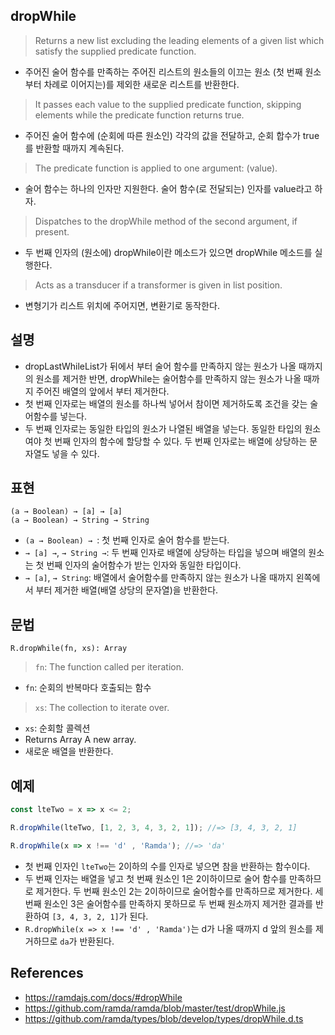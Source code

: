 ## dropWhile
> Returns a new list excluding the leading elements of a given list which satisfy the supplied predicate function.
- 주어진 술어 함수를 만족하는 주어진 리스트의 원소들의 이끄는 원소 (첫 번째 원소부터 차례로 이어지는)를 제외한 새로운 리스트를 반환한다.
> It passes each value to the supplied predicate function, skipping elements while the predicate function returns true.
- 주어진 술어 함수에 (순회에 따른 원소인) 각각의 값을 전달하고, 순회 합수가 true를 반환할 때까지 계속된다.
> The predicate function is applied to one argument: (value).
- 술어 함수는 하나의 인자만 지원한다. 술어 함수(로 전달되는) 인자를 value라고 하자.
> Dispatches to the dropWhile method of the second argument, if present.
- 두 번째 인자의 (원소에) dropWhile이란 메소드가 있으면 dropWhile 메소드를 실행한다.
> Acts as a transducer if a transformer is given in list position.
- 변형기가 리스트 위치에 주어지면, 변환기로 동작한다.

## 설명

- dropLastWhileList가 뒤에서 부터 술어 함수를 만족하지 않는 원소가 나올 때까지의 원소를 제거한 반면, dropWhile는 술어함수를 만족하지 않는 원소가 나올 때까지 주어진 배열의 앞에서 부터 제거한다.
- 첫 번째 인자로는 배열의 원소를 하나씩 넣어서 참이면 제거하도록 조건을 갖는 술어함수를 넣는다.
- 두 번째 인자로는 동일한 타입의 원소가 나열된 배열을 넣는다. 동일한 타입의 원소여야 첫 번째 인자의 함수에 할당할 수 있다. 두 번째 인자로는 배열에 상당하는 문자열도 넣을 수 있다.

## 표현

```
(a → Boolean) → [a] → [a]
(a → Boolean) → String → String
```
- `(a → Boolean) → `: 첫 번째 인자로 술어 함수를 받는다.
- `→ [a] →`, `→ String →`: 두 번째 인자로 배열에 상당하는 타입을 넣으며 배열의 원소는 첫 번째 인자의 술어함수가 받는 인자와 동일한 타입이다.
- `→ [a]`, `→ String`: 배열에서 술어함수를 만족하지 않는 원소가 나올 때까지 왼쪽에서 부터 제거한 배열(배열 상당의 문자열)을 반환한다.

## 문법

```
R.dropWhile(fn, xs): Array
```
> `fn`: The function called per iteration.
- `fn`: 순회의 반복마다 호출되는 함수
> `xs`: The collection to iterate over.
- `xs`: 순회할 콜렉션
- Returns Array A new array.
- 새로운 배열을 반환한다.

## 예제

```js
const lteTwo = x => x <= 2;

R.dropWhile(lteTwo, [1, 2, 3, 4, 3, 2, 1]); //=> [3, 4, 3, 2, 1]

R.dropWhile(x => x !== 'd' , 'Ramda'); //=> 'da'
```
- 첫 번째 인자인 `lteTwo`는 2이하의 수를 인자로 넣으면 참을 반환하는 함수이다.
- 두 번째 인자는 배열을 넣고 첫 번째 원소인 1은 2이하이므로 술어 함수를 만족하므로 제거한다. 두 번째 원소인 2는 2이하이므로 술어함수를 만족하므로 제거한다. 세 번째 원소인 3은 술어함수를 만족하지 못하므로 두 번째 원소까지 제거한 결과를 반환하여 `[3, 4, 3, 2, 1]`가 된다.
- `R.dropWhile(x => x !== 'd' , 'Ramda')`는 d가 나올 때까지 d 앞의 원소를 제거하므로 `da`가 반환된다.

## References
- https://ramdajs.com/docs/#dropWhile
- https://github.com/ramda/ramda/blob/master/test/dropWhile.js
- https://github.com/ramda/types/blob/develop/types/dropWhile.d.ts
